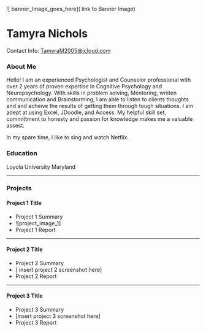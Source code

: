 ![ banner_Image_goes_here]( link to Banner Image) 

# Tamyra  Nichols
Contact Info: TamyraM2005@icloud.com




### About Me 
Hello! I am an experienced Psychologist and Counselor professional with over 2 years of proven expertise in Cognitive Psychology and Neuropsychology. With skills in problem solving, Mentoring, wriiten communication and Brainstorming, I am able to listen to clients thoughts and and acheive the results of getting them through tough situations. I am adept at using Excel, JDoodle, and Access. My helpful skill set, committment to honesty and passion for knowledge makes me a valuable assest. 

In my spare time, I like to sing and watch Netflix. 

### Education 
Loyola University Maryland
***
### Projects

#### Project 1 Title
 - Project 1 Summary
 - ![project_image_1]
 - Project 1 Report
***
#### Project 2 Title
 - Project 2 Summary
 - [ insert project 2 screenshot here]
 - Project 2 Report
***
#### Project 3 Title
 - Project 3 Summary
 - [insert project 3 screenshot here]
 - Project 3 Report

